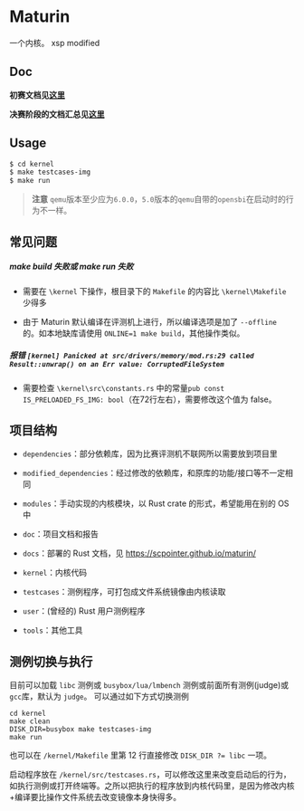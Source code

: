 # Maturin

一个内核。
xsp modified

## Doc

**初赛文档见<a href="doc/操作系统设计赛 - 初赛文档.md">这里</a>**

**决赛阶段的文档汇总见<a href="doc/项目信息 & 目录.md">这里</a>**

## Usage

```bash
$ cd kernel
$ make testcases-img
$ make run
```

> **注意** `qemu`版本至少应为`6.0.0`，`5.0`版本的`qemu`自带的`opensbi`在启动时的行为不一样。

## 常见问题

##### make build 失败或 make run 失败

- 需要在 `\kernel` 下操作，根目录下的 `Makefile` 的内容比 `\kernel\Makefile` 少得多

- 由于 Maturin 默认编译在评测机上进行，所以编译选项是加了 `--offline` 的。如本地缺库请使用 `ONLINE=1 make build`，其他操作类似。

##### 报错 `[kernel] Panicked at src/drivers/memory/mod.rs:29 called Result::unwrap() on an Err value: CorruptedFileSystem`

- 需要检查 `\kernel\src\constants.rs` 中的常量`pub const IS_PRELOADED_FS_IMG: bool`（在72行左右），需要修改这个值为 false。

## 项目结构

- `dependencies`：部分依赖库，因为比赛评测机不联网所以需要放到项目里

- `modified_dependencies`：经过修改的依赖库，和原库的功能/接口等不一定相同

- `modules`：手动实现的内核模块，以 Rust crate 的形式，希望能用在别的 OS 中

- `doc`：项目文档和报告

- `docs`：部署的 Rust 文档，见 https://scpointer.github.io/maturin/

- `kernel`：内核代码

- `testcases`：测例程序，可打包成文件系统镜像由内核读取

- `user`：(曾经的) Rust 用户测例程序

- `tools`：其他工具

## 测例切换与执行

目前可以加载 `libc` 测例或 `busybox/lua/lmbench` 测例或前面所有测例(judge)或`gcc`库，默认为 `judge`。
可以通过如下方式切换测例

```
cd kernel
make clean
DISK_DIR=busybox make testcases-img
make run
```

也可以在 `/kernel/Makefile` 里第 12 行直接修改 `DISK_DIR ?= libc` 一项。

启动程序放在 `/kernel/src/testcases.rs`，可以修改这里来改变启动后的行为，如执行测例或打开终端等。之所以把执行的程序放到内核代码里，是因为修改内核+编译要比操作文件系统去改变镜像本身快得多。
